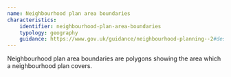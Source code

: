 ```yaml
---
name: Neighbourhood plan area boundaries
characteristics:
    identifier: neighbourhood-plan-area-boundaries
    typology: geography
    guidance: https://www.gov.uk/guidance/neighbourhood-planning--2#designating-a-neighbourhood-area
---
```


Neighbourhood plan area boundaries are polygons showing the area which a neighbourhood plan covers.
